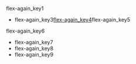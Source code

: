 flex-again_key1
- flex-again_key3[flex-again_key4](https://abhishekgupta92.github.io/equality8/activism.html)flex-again_key5

flex-again_key6


* flex-again_key7
* flex-again_key8
* flex-again_key9
